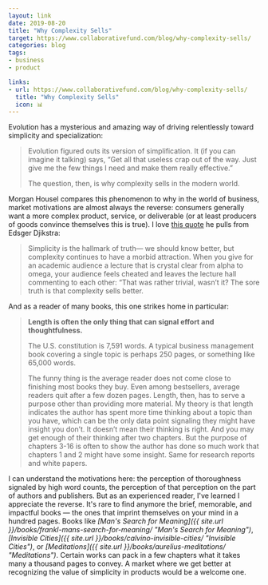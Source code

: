 ```yaml
---
layout: link
date: 2019-08-20
title: "Why Complexity Sells"
target: https://www.collaborativefund.com/blog/why-complexity-sells/
categories: blog
tags:
- business
- product

links:
- url: https://www.collaborativefund.com/blog/why-complexity-sells/
  title: "Why Complexity Sells"
  icon: 📊
---
```


Evolution has a mysterious and amazing way of driving relentlessly toward simplicity and specialization:

> Evolution figured outs its version of simplification. It (if you can imagine it talking) says, “Get all that useless crap out of the way. Just give me the few things I need and make them really effective.”
>
> The question, then, is why complexity sells in the modern world.

Morgan Housel compares this phenomenon to why in the world of business, market motivations are almost always the reverse: consumers generally want a more complex product, service, or deliverable (or at least producers of goods convince themselves this is true). I love [this quote](https://www.cs.utexas.edu/users/EWD/transcriptions/EWD08xx/EWD898.html "Threats to computing science") he pulls from Edsger Djikstra:

> Simplicity is the hallmark of truth— we should know better, but complexity continues to have a morbid attraction. When you give for an academic audience a lecture that is crystal clear from alpha to omega, your audience feels cheated and leaves the lecture hall commenting to each other: “That was rather trivial, wasn’t it? The sore truth is that complexity sells better.

And as a reader of many books, this one strikes home in particular:

> **Length is often the only thing that can signal effort and thoughtfulness.**
>
> The U.S. constitution is 7,591 words. A typical business management book covering a single topic is perhaps 250 pages, or something like 65,000 words.
>
> The funny thing is the average reader does not come close to finishing most books they buy. Even among bestsellers, average readers quit after a few dozen pages. Length, then, has to serve a purpose other than providing more material. My theory is that length indicates the author has spent more time thinking about a topic than you have, which can be the only data point signaling they might have insight you don’t. It doesn’t mean their thinking is right. And you may get enough of their thinking after two chapters. But the purpose of chapters 3-16 is often to show the author has done so much work that chapters 1 and 2 might have some insight. Same for research reports and white papers.

I can understand the motivations here: the perception of thoroughness signaled by high word counts, the perception of that perception on the part of authors and publishers. But as an experienced reader, I've learned I appreciate the reverse. It's rare to find anymore the brief, memorable, and impactful books — the ones that imprint themselves on your mind in a hundred pages. Books like _[Man's Search for Meaning]({{ site.url }}/books/frankl-mans-search-for-meaning/ "Man's Search for Meaning")_, _[Invisible Cities]({{ site.url }}/books/calvino-invisible-cities/ "Invisible Cities")_, or _[Meditations]({{ site.url }}/books/aurelius-meditations/ "Meditations")_. Certain works can pack in a few chapters what it takes many a thousand pages to convey. A market where we get better at recognizing the value of simplicity in products would be a welcome one. 

